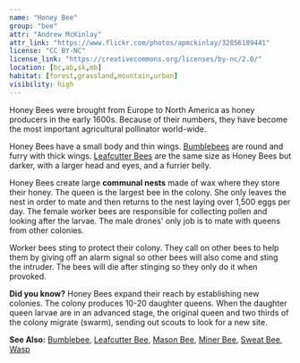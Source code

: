 ```yaml
---
name: "Honey Bee"
group: "bee"
attr: "Andrew McKinlay"
attr_link: "https://www.flickr.com/photos/apmckinlay/32856189441"
license: "CC BY-NC"
license_link: "https://creativecommons.org/licenses/by-nc/2.0/"
location: [bc,ab,sk,mb]
habitat: [forest,grassland,mountain,urban]
visibility: high
---
```

Honey Bees were brought from Europe to North America as honey producers in the early 1600s. Because of their numbers, they have become the most important agricultural pollinator world-wide.

Honey Bees have a small body and thin wings. [Bumblebees](/insects/bumbee/) are round and furry with thick wings. [Leafcutter Bees](/insects/leafcbee/) are the same size as Honey Bees but darker, with a larger head and eyes, and a furrier belly.

Honey Bees create large **communal nests** made of wax where they store their honey. The queen is the largest bee in the colony. She only leaves the nest in order to mate and then returns to the nest laying over 1,500 eggs per day. The female worker bees are responsible for collecting pollen and looking after the larvae. The male drones' only job is to mate with queens from other colonies.

Worker bees sting to protect their colony. They call on other bees to help them by giving off an alarm signal so other bees will also come and sting the intruder. The bees will die after stinging so they only do it when provoked.

**Did you know?** Honey Bees expand their reach by establishing new colonies. The colony produces 10-20 daughter queens. When the daughter queen larvae are in an advanced stage, the original queen and two thirds of the colony migrate (swarm), sending out scouts to look for a new site.

<!-- generated, do not edit -->
**See Also:**
[Bumblebee](/insects/bumbee/),
[Leafcutter Bee](/insects/leafcbee/),
[Mason Bee](/insects/masonbee/),
[Miner Bee](/insects/minerbee/),
[Sweat Bee](/insects/sweatbee/),
[Wasp](/insects/wasp/)
